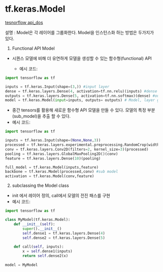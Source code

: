 # tf.keras.Model

[tesnorflow api_dos](https://www.tensorflow.org/api_docs/python/tf/keras/Model#used-in-the-notebooks_1)

설명 : Model은 각 레이어를 그룹화한다. Model을 인스턴스화 하는 방법은 두가지가 있다. <br> 

1. Functional API Model 

- 시퀀스 모델에 비해 더 유연하게 모델을 생성할 수 있는 함수형(functional) API <br>
  
    - 예시 코드:

```python
import tensorflow as tf

inputs = tf.keras.Input(shape=(3,)) #input layer
dense = tf.keras.layers.Dense(4, activation=tf.nn.relu)(inputs) #dense layer
outputs = tf.keras.layers.Dense(5, activation=tf.nn.softmax)(dense) #output layer
model = tf.keras.Model(input=inputs, outputs= outputs) # Model, layer group
```

- 중간 tensors를 활용해 새로운 함수형 API 모델을 만들 수 있다. 모델의 특정 부분(sub_model)을 추출 할 수 있다.<br>
- 예시 코드:
```python
import tensorflow as tf

inputs = tf.keras.Input(shape=(None,None,3))
processed = tf.keras.layers.experimental.preprocessing.RandomCrop(width=32, height=32)(inputs)
conv = tf.keras.layers.Conv2D(filters=2, kernel_size=3)(processed)
pooling = tf.keras.layers.GlobalMaxPooling2D()(conv)
feature = tf.keras.layers.Dense(10)(pooling)

full_model = tf.keras.Model(inputs,feature)
backbone = tf.keras.Model(processed,conv) #sub model
activation = tf.keras.Model(conv,feature)
```

2. subclassing the Model class
- init 에서 레이어 정의, call에서 모델의 전진 패스를 구현 <br>
- 예시 코드:
  
```python
import tensorflow as tf

class MyModel(tf.keras.Model):
    def __init__(self):
        super().__init__()
        self.dense1 = tf.keras.layers.Dense(4)
        self.dense2 = tf.keras.layers.Dense(5)
    
    def call(self, inputs):
        x = self.dense1(inputs)
        return self.dense2(x)
    
model = MyModel
```

